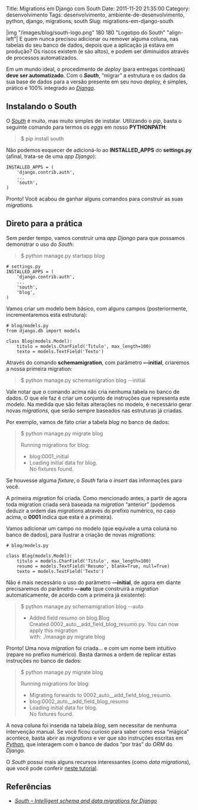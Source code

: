 Title: Migrations em Django com South
Date: 2011-11-20 21:35:00
Category: desenvolvimento
Tags: desenvolvimento, ambiente-de-desenvolvimento, python, django, migrations, south
Slug: migrations-em-django-south


|img "/images/blog/south-logo.png" 180 180 "Logotipo do South" "align-left"|
E quem nunca precisou adicionar ou remover alguma
coluna, nas tabelas do seu banco de dados, depois que a aplicação já
estava em produção? Os riscos existem (e são altos), e podem ser
diminuidos através de processos automatizados.

Em um mundo ideal, o procedimento de *deploy* (para entregas contínuas)
**deve ser automatizado**. Com o ***South***, “migrar” a estrutura e os
dados da sua base de dados para a versão presente em seu novo deploy, é
simples, prático e 100% integrado ao [*Django*][].

<!-- PELICAN_END_SUMMARY -->


Instalando o South
------------------

O [*South*][] é muito, mas muito simples de instalar. Utilizando o
*pip*, basta o seguinte comando para termos os *eggs* em nosso
**PYTHONPATH**:

> $ pip install south

Não podemos esquecer de adicioná-lo ao **INSTALLED\_APPS** do
**settings.py** (afinal, trata-se de uma *app Django*):

    INSTALLED_APPS = (
        'django.contrib.auth',  
        ... 
        'south',
    )

Pronto! Você acabou de ganhar alguns comandos para construir as suas
*migrations*.


Direto para a prática
---------------------

Sem perder tempo, vamos construir uma *app Django* para que possamos
demonstrar o uso do *South*:

> $ python manage.py startapp blog

    # settings.py
    INSTALLED_APPS = (
        'django.contrib.auth',
        ...
        'south',
        'blog',
    )

Vamos criar um modelo bem básico, com alguns campos (posteriormente,
incrementaremos esta estrutura):

    # blog/models.py
    from django.db import models
    
    class Blog(models.Model):
        titulo = models.CharField('Titulo', max_length=100)
        texto = models.TextField('Texto')

Através do comando **schemamigration**, com parâmetro **–-initial**,
criaremos a nossa primeira migration:

> $ python manage.py schemamigration blog --initial

Vale notar que o comando acima não cria nenhuma tabela no banco de
dados. O que ele faz é criar um conjunto de instruções que representa
este modelo. Na medida que são feitas alterações no modelo, é necessário
gerar novas *migrations*, que serão sempre baseados nas estruturas já
criadas.

Por exemplo, vamos de fato criar a tabela *blog* no banco de dados:

> $ python manage.py migrate blog<br>
>
> Running migrations for blog:<br>
> - blog:0001_initial<br>
> - Loading initial data for blog.<br>
> No fixtures found.

Se houvesse alguma *fixture*, o *South* faria o *insert* das informações
para você.

A primeira *migration* foi criada. Como mencionado antes, a partir de
agora toda migration criada será baseada na *migration* “anterior”
(podemos deduzir a ordem das *migrations* através do prefixo numérico,
no caso acima, o **0001** indica que esta é a primeira).

Vamos adicionar um campo no modelo (que equivale a uma coluna no banco
de dados), para ilustrar a criação de novas *migrations*:

    # blog/models.py
    
    class Blog(models.Model):
        titulo = models.CharField('Titulo', max_length=100)
        resumo = models.TextField('Resumo', blank=True, null=True)
        texto = models.TextField('Texto')

Não é mais necessário o uso do parâmetro **-–initial**, de agora em
diante precisaremos do parâmetro **–-auto** (que construirá a
*migration* automaticamente, de acordo com a primeira já existente):

> $ python manage.py schemamigration blog --auto<br>
> 
> + Added field resumo on blog.Blog<br>
> Created 0002_auto__add_field_blog_resumo.py. You can now apply this migration<br>
> with: ./manage.py migrate blog

Pronto! Uma nova *migration* foi criada… e com um nome bem intuitivo
(repare no prefixo numérico). Basta darmos a ordem de replicar estas
instruções no banco de dados:

> $ python manage.py migrate blog<br>
>
> Running migrations for blog:<br>
> - Migrating forwards to 0002_auto__add_field_blog_resumo.<br>
> - blog:0002_auto__add_field_blog_resumo<br>
> - Loading initial data for blog.<br>
> No fixtures found.

A nova coluna foi inserida na tabela *blog*, sem necessitar de nenhuma
intervenção manual. Se você ficou curioso para saber como essa “mágica”
acontece, basta abrir as *migrations* e ver que são instruções escritas
em [*Python*][], que interagem com o banco de dados “por trás” do *ORM*
do *Django*.

O *South* possui mais alguns recursos interessantes (como *data
migrations*), que você pode conferir [neste tutorial][].


Referências
-----------

* [*South – Intelligent schema and data migrations for Django*][]


  [*Django*]: {tag}django
    "Leia mais sobre Django"
  [*South*]: http://south.aeracode.org/
    "Página oficial do projeto South"
  [*Python*]: {tag}python
    "Leia mais sobre Python"
  [neste tutorial]: http://south.aeracode.org/docs/tutorial/index.html
    "Aprenda mais sobre o South"
  [*South – Intelligent schema and data migrations for Django*]: http://south.aeracode.org/
    "Visite a página oficial do projeto South"
